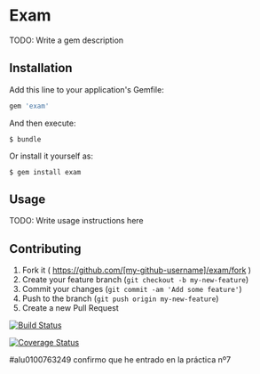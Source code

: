 # Exam

TODO: Write a gem description

## Installation

Add this line to your application's Gemfile:

```ruby
gem 'exam'
```

And then execute:

    $ bundle

Or install it yourself as:

    $ gem install exam

## Usage

TODO: Write usage instructions here

## Contributing

1. Fork it ( https://github.com/[my-github-username]/exam/fork )
2. Create your feature branch (`git checkout -b my-new-feature`)
3. Commit your changes (`git commit -am 'Add some feature'`)
4. Push to the branch (`git push origin my-new-feature`)
5. Create a new Pull Request


[![Build Status](https://travis-ci.org/alu0100785753/LPP_M_5_P8.svg?branch=master)](https://travis-ci.org/alu0100785753/LPP_M_5_P8)

[![Coverage Status](https://coveralls.io/repos/alu0100785753/LPP_M_5_P8/badge.png?branch=master)](https://coveralls.io/r/alu0100785753/LPP_M_5_P8?branch=master)

#alu0100763249 confirmo que he entrado en la práctica nº7